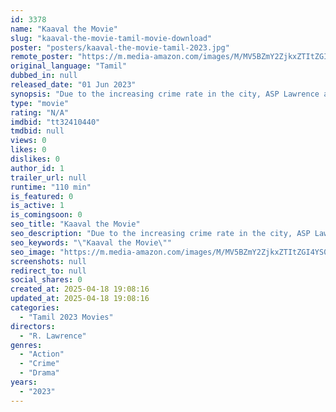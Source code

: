 ```yaml
---
id: 3378
name: "Kaaval the Movie"
slug: "kaaval-the-movie-tamil-movie-download"
poster: "posters/kaaval-the-movie-tamil-2023.jpg"
remote_poster: "https://m.media-amazon.com/images/M/MV5BZmY2ZjkxZTItZGI4YS00NGIxLTg2Y2ItNTU3ODUwZTA4ZDMwXkEyXkFqcGdeQXVyNTQ5ODMzODg@._V1_SX300.jpg"
original_language: "Tamil"
dubbed_in: null
released_date: "01 Jun 2023"
synopsis: "Due to the increasing crime rate in the city, ASP Lawrence and his team Inspector Allena, Inspector Thivya and Inspector Agho work together to catch the criminals and gangs involved. After a long investigation, they are able to id..."
type: "movie"
rating: "N/A"
imdbid: "tt32410440"
tmdbid: null
views: 0
likes: 0
dislikes: 0
author_id: 1
trailer_url: null
runtime: "110 min"
is_featured: 0
is_active: 1
is_comingsoon: 0
seo_title: "Kaaval the Movie"
seo_description: "Due to the increasing crime rate in the city, ASP Lawrence and his team Inspector Allena, Inspector Thivya and Inspector Agho work together to catch the criminals and gangs involved. After a long investigation, they are able to id..."
seo_keywords: "\"Kaaval the Movie\""
seo_image: "https://m.media-amazon.com/images/M/MV5BZmY2ZjkxZTItZGI4YS00NGIxLTg2Y2ItNTU3ODUwZTA4ZDMwXkEyXkFqcGdeQXVyNTQ5ODMzODg@._V1_SX300.jpg"
screenshots: null
redirect_to: null
social_shares: 0
created_at: 2025-04-18 19:08:16
updated_at: 2025-04-18 19:08:16
categories:
  - "Tamil 2023 Movies"
directors:
  - "R. Lawrence"
genres:
  - "Action"
  - "Crime"
  - "Drama"
years:
  - "2023"
---
```

